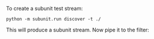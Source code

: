 To create a subunit test stream:

    python -m subunit.run discover -t ./

This will produce a subunit stream. Now pipe it to the filter:

